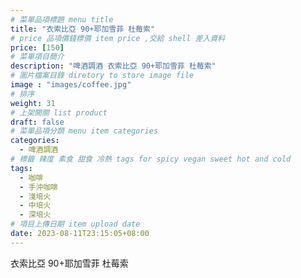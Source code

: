 ```yaml
---
# 菜單品項標題 menu title 
title: "衣索比亞 90+耶加雪菲 杜莓索"
# price 品項價錢標價 item price ,交給 shell 差入資料
price: [150] 
# 菜單項目簡介 
description: "啤酒調酒 衣索比亞 90+耶加雪菲 杜莓索"
# 圖片檔案目錄 diretory to store image file
image : "images/coffee.jpg"
# 排序
weight: 31 
# 上架開關 list product 
draft: false
# 菜單品項分類 menu item categories 
categories:
  - 啤酒調酒 
# 標籤 辣度 素食 甜食 冷熱 tags for spicy vegan sweet hot and cold 
tags:
  - 咖啡
  - 手沖咖啡 
  - 淺培火
  - 中培火
  - 深培火
# 項目上傳日期 item upload date 
date: 2023-08-11T23:15:05+08:00
---
```


 衣索比亞 90+耶加雪菲 杜莓索
